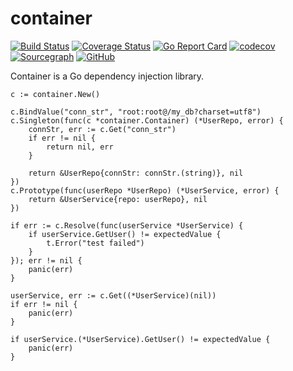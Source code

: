 # container

[![Build Status](https://www.travis-ci.org/mylxsw/container.svg?branch=master)](https://www.travis-ci.org/mylxsw/container)
[![Coverage Status](https://coveralls.io/repos/github/mylxsw/container/badge.svg?branch=master)](https://coveralls.io/github/mylxsw/container?branch=master)
[![Go Report Card](https://goreportcard.com/badge/github.com/mylxsw/container)](https://goreportcard.com/report/github.com/mylxsw/container)
[![codecov](https://codecov.io/gh/mylxsw/container/branch/master/graph/badge.svg)](https://codecov.io/gh/mylxsw/container)
[![Sourcegraph](https://sourcegraph.com/github.com/mylxsw/container/-/badge.svg)](https://sourcegraph.com/github.com/mylxsw/container?badge)
[![GitHub](https://img.shields.io/github/license/mylxsw/container.svg)](https://github.com/mylxsw/container)


Container is a Go dependency injection library.

	c := container.New()

	c.BindValue("conn_str", "root:root@/my_db?charset=utf8")
	c.Singleton(func(c *container.Container) (*UserRepo, error) {
		connStr, err := c.Get("conn_str")
		if err != nil {
			return nil, err
		}

		return &UserRepo{connStr: connStr.(string)}, nil
	})
	c.Prototype(func(userRepo *UserRepo) (*UserService, error) {
		return &UserService{repo: userRepo}, nil
	})

	if err := c.Resolve(func(userService *UserService) {
		if userService.GetUser() != expectedValue {
			t.Error("test failed")
		}
	}); err != nil {
		panic(err)
	}

	userService, err := c.Get((*UserService)(nil))
	if err != nil {
		panic(err)
	}

	if userService.(*UserService).GetUser() != expectedValue {
		panic(err)
	}